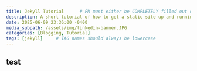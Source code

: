 ```yaml
---
title: Jekyll Tutorial      # FM must either be COMPLETELY filled out or EMPTY between the lines for site to not break
description: A short tutorial of how to get a static site up and running using Jekyll.
date: 2025-06-09 23:36:00 -0400
media_subpath: /assets/img/linkedin-banner.JPG
categories: [Blogging, Tutorial]
tags: [jekyll]     # TAG names should always be lowercase
---
```


## test